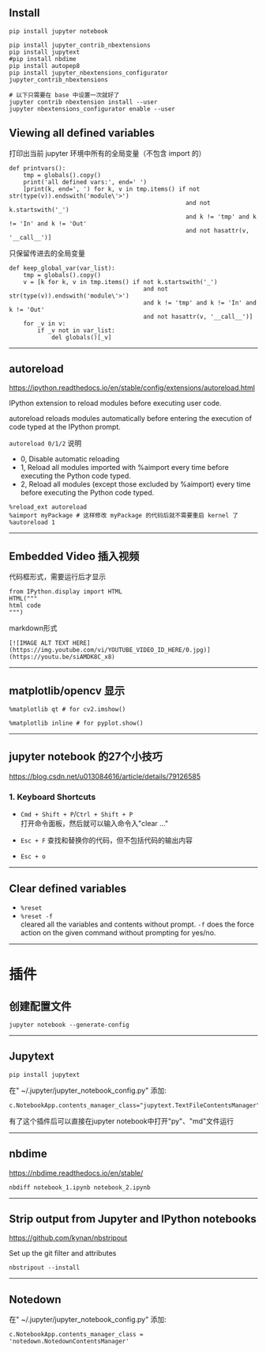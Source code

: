 ## Install

```shell
pip install jupyter notebook

pip install jupyter_contrib_nbextensions
pip install jupytext
#pip install nbdime
pip install autopep8
pip install jupyter_nbextensions_configurator jupyter_contrib_nbextensions

# 以下只需要在 base 中设置一次就好了
jupyter contrib nbextension install --user
jupyter nbextensions_configurator enable --user
```

## Viewing all defined variables

打印出当前 jupyter 环境中所有的全局变量（不包含 import 的）
```
def printvars():
    tmp = globals().copy()
    print('all defined vars:', end=' ') 
    [print(k, end=', ') for k, v in tmp.items() if not str(type(v)).endswith('module\'>') 
                                                  and not k.startswith('_') 
                                                  and k != 'tmp' and k != 'In' and k != 'Out' 
                                                  and not hasattr(v, '__call__')]
```

只保留传进去的全局变量
```
def keep_global_var(var_list):
    tmp = globals().copy()
    v = [k for k, v in tmp.items() if not k.startswith('_') 
                                      and not str(type(v)).endswith('module\'>') 
                                      and k != 'tmp' and k != 'In' and k != 'Out' 
                                      and not hasattr(v, '__call__')]
    for _v in v:
        if _v not in var_list:
            del globals()[_v]
```

---
## autoreload
https://ipython.readthedocs.io/en/stable/config/extensions/autoreload.html

IPython extension to reload modules before executing user code.

autoreload reloads modules automatically before entering the execution of code typed at the IPython prompt.

`autoreload 0/1/2` 说明
- 0, Disable automatic reloading
- 1, Reload all modules imported with %aimport every time before executing the Python code typed.
- 2, Reload all modules (except those excluded by %aimport) every time before executing the Python code typed.


```
%reload_ext autoreload
%aimport myPackage # 这样修改 myPackage 的代码后就不需要重启 kernel 了
%autoreload 1
```

---
## Embedded Video 插入视频
代码框形式，需要运行后才显示
```
from IPython.display import HTML
HTML("""
html code
""")
```

markdown形式
```
[![IMAGE ALT TEXT HERE](https://img.youtube.com/vi/YOUTUBE_VIDEO_ID_HERE/0.jpg)](https://youtu.be/siAMDK8C_x8)
```

---
## matplotlib/opencv 显示
```
%matplotlib qt # for cv2.imshow()

%matplotlib inline # for pyplot.show()
```

---
## jupyter notebook 的27个小技巧
https://blog.csdn.net/u013084616/article/details/79126585

### 1. Keyboard Shortcuts
- `Cmd + Shift + P`/`Ctrl + Shift + P`  
  打开命令面板，然后就可以输入命令入"clear ..."

- `Esc + F`
  查找和替换你的代码，但不包括代码的输出内容

- `Esc + o`

---
## Clear defined variables
- `%reset`
- `%reset -f`  
cleared all the variables and contents without prompt. `-f` does the force action on the given command without prompting for yes/no.

---
# 插件
## 创建配置文件

```shell
jupyter notebook --generate-config
```

---
## Jupytext
```shell
pip install jupytext
```

在" ~/.jupyter/jupyter_notebook_config.py" 添加:
```shell
c.NotebookApp.contents_manager_class="jupytext.TextFileContentsManager"
```

有了这个插件后可以直接在jupyter notebook中打开"py"、"md"文件运行

---
## nbdime
https://nbdime.readthedocs.io/en/stable/

```
nbdiff notebook_1.ipynb notebook_2.ipynb
```

---
## Strip output from Jupyter and IPython notebooks
https://github.com/kynan/nbstripout

Set up the git filter and attributes
```
nbstripout --install
```

---
## Notedown
在" ~/.jupyter/jupyter_notebook_config.py" 添加:
```
c.NotebookApp.contents_manager_class = 'notedown.NotedownContentsManager'
```
